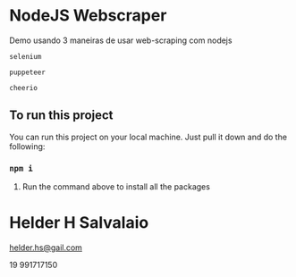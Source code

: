 # NodeJS Webscraper
Demo usando 3 maneiras de usar web-scraping com nodejs

`selenium`

`puppeteer`

`cheerio`


## To run this project

You can run this project on your local machine. Just pull it down and do the following:

### `npm i`

1. Run the command above to install all the packages

# Helder H Salvalaio

helder.hs@gail.com

19 991717150
